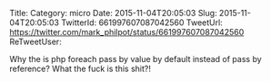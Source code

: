 Title: 
Category: micro
Date: 2015-11-04T20:05:03
Slug: 2015-11-04T20:05:03
TwitterId: 661997607087042560
TweetUrl: https://twitter.com/mark_philpot/status/661997607087042560
ReTweetUser: 

Why the is php foreach pass by value by default instead of pass by reference? What the fuck is this shit?!